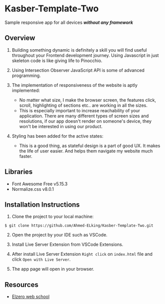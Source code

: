 # Kasber-Template-Two

Sample responsive app for all devices **_without any framework_**

## Overview

1. Building something dynamic is definitely a skill you will find useful throughout your Frontend development journey. Using Javascript in just skeleton code is like giving life to Pinocchio.

2. Using Intersection Observer JavaScript API is some of advanced programming.

3. The implementation of responsiveness of the website is aptly implemented:
   - No matter what size, I make the browser screen, the features click, scroll, highlighting of sections  etc.. are working in all the sizes.
   - This is especially important to increase reachability of your application. There are many different types of screen sizes and resolutions, if our app doesn't render on someone's device, they won't be interested in using our product.
4. Styling has been added for the active states:
   - This is a good thing, as stateful design is a part of good UX. It makes the life of user easier. And helps them navigate my website much faster.

## Libraries

- Font Awesome Free v5.15.3
- Normalize.css v8.0.1

## Installation Instructions

1. Clone the project to your local machine:

```
$ git clone https://github.com/Ahmed-ELking/Kasber-Template-Two.git
```

2. Open the project by your IDE such as VSCode.

3. Install Live Server Extension from VSCode Extensions.

4. After install Live Server Extension `Right click` on `index.html` file and click `Open with Live Server`.

5. The app page will open in your browser.

## Resources

- [Elzero web school](https://elzero.org/)